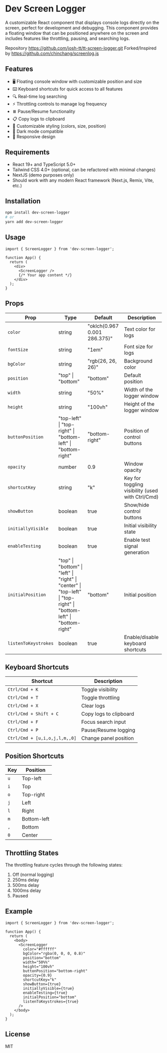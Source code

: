 # Dev Screen Logger

A customizable React component that displays console logs directly on the screen, perfect for development and debugging. This component provides a floating window that can be positioned anywhere on the screen and includes features like throttling, pausing, and searching logs.

Repository <https://github.com/josh-tt/tt-screen-logger.git>
Forked/Inspired by <https://github.com/chinchang/screenlog.js>

## Features

- 🖥️ Floating console window with customizable position and size
- ⌨️ Keyboard shortcuts for quick access to all features
- 🔍 Real-time log searching
- ⚡ Throttling controls to manage log frequency
- ⏸️ Pause/Resume functionality
- 📋 Copy logs to clipboard
- 🎨 Customizable styling (colors, size, position)
- 🌙 Dark mode compatible
- 📱 Responsive design

## Requirements

- React 19+ and TypeScript 5.0+
- Tailwind CSS 4.0+ (optional, can be refactored with minimal changes)
- NextJS (demo purposes only)
- Should work with any modern React framework (Next.js, Remix, Vite, etc.)

## Installation

```bash
npm install dev-screen-logger
# or
yarn add dev-screen-logger
```

## Usage

```tsx
import { ScreenLogger } from 'dev-screen-logger';

function App() {
  return (
    <div>
      <ScreenLogger />
      {/* Your app content */}
    </div>
  );
}
```

## Props

| Prop | Type | Default | Description |
|------|------|---------|-------------|
| `color` | string | "oklch(0.967 0.001 286.375)" | Text color for logs |
| `fontSize` | string | "1em" | Font size for logs |
| `bgColor` | string | "rgb(26, 26, 26)" | Background color |
| `position` | "top" \| "bottom" | "bottom" | Default position |
| `width` | string | "50%" | Width of the logger window |
| `height` | string | "100vh" | Height of the logger window |
| `buttonPosition` | "top-left" \| "top-right" \| "bottom-left" \| "bottom-right" | "bottom-right" | Position of control buttons |
| `opacity` | number | 0.9 | Window opacity |
| `shortcutKey` | string | "k" | Key for toggling visibility (used with Ctrl/Cmd) |
| `showButton` | boolean | true | Show/hide control buttons |
| `initiallyVisible` | boolean | true | Initial visibility state |
| `enableTesting` | boolean | true | Enable test signal generation |
| `initialPosition` | "top" \| "bottom" \| "left" \| "right" \| "center" \| "top-left" \| "top-right" \| "bottom-left" \| "bottom-right" | "bottom" | Initial position |
| `listenToKeystrokes` | boolean | true | Enable/disable keyboard shortcuts |

## Keyboard Shortcuts

| Shortcut | Description |
|----------|-------------|
| `Ctrl/Cmd + K` | Toggle visibility |
| `Ctrl/Cmd + T` | Toggle throttling |
| `Ctrl/Cmd + X` | Clear logs |
| `Ctrl/Cmd + Shift + C` | Copy logs to clipboard |
| `Ctrl/Cmd + F` | Focus search input |
| `Ctrl/Cmd + P` | Pause/Resume logging |
| `Ctrl/Cmd + [u,i,o,j,l,m,,0]` | Change panel position |

## Position Shortcuts

| Key | Position |
|-----|----------|
| `u` | Top-left |
| `i` | Top |
| `o` | Top-right |
| `j` | Left |
| `l` | Right |
| `m` | Bottom-left |
| `,` | Bottom |
| `0` | Center |

## Throttling States

The throttling feature cycles through the following states:

1. Off (normal logging)
2. 250ms delay
3. 500ms delay
4. 1000ms delay
5. Paused

## Example

```tsx
import { ScreenLogger } from 'dev-screen-logger';

function App() {
  return (
    <body>
      <ScreenLogger
        color="#ffffff"
        bgColor="rgba(0, 0, 0, 0.8)"
        position="bottom"
        width="50%%"
        height="100vh"
        buttonPosition="bottom-right"
        opacity={0.9}
        shortcutKey="k"
        showButton={true}
        initiallyVisible={true}
        enableTesting={true}
        initialPosition="bottom"
        listenToKeystrokes={true}
      />
    </body>
  );
}
```

## License

MIT
